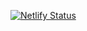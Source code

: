 [![Netlify Status](https://api.netlify.com/api/v1/badges/d7323211-2918-4799-823e-a49b7c950b35/deploy-status)](https://app.netlify.com/sites/budao/deploys)
